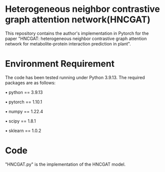 Heterogeneous neighbor contrastive graph attention network(HNCGAT)
====
This repository contains the author's implementation in Pytorch for the paper "HNCGAT: heterogeneous neighbor contrastive graph attention network for metabolite-protein interaction prediction in plant".

Environment Requirement
===
The code has been tested running under Python 3.9.13. The required packages are as follows:

•	python == 3.9.13

•	pytorch == 1.10.1

•	numpy == 1.22.4

•	scipy == 1.8.1

•	sklearn == 1.0.2

Code
===
"HNCGAT.py" is the implementation of the HNCGAT model.

